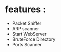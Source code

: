 # features :
- Packet Sniffer 
- ARP scanner 
- Start WebServer 
- BruteForce Directory 
- Ports Scanner
